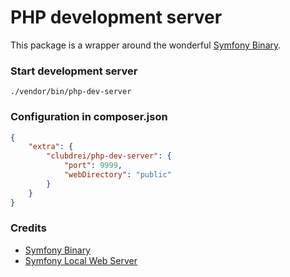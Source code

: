 # PHP development server
This package is a wrapper around the wonderful [Symfony Binary](https://symfony.com/download).

### Start development server
```./vendor/bin/php-dev-server```
### Configuration in composer.json
```json
{
    "extra": {
        "clubdrei/php-dev-server": {
            "port": 9999,
            "webDirectory": "public"
        }
    }
}
```

### Credits
* [Symfony Binary](https://symfony.com/doc/current/setup/symfony_server.html)
* [Symfony Local Web Server](https://symfony.com/doc/current/setup/symfony_server.html)
